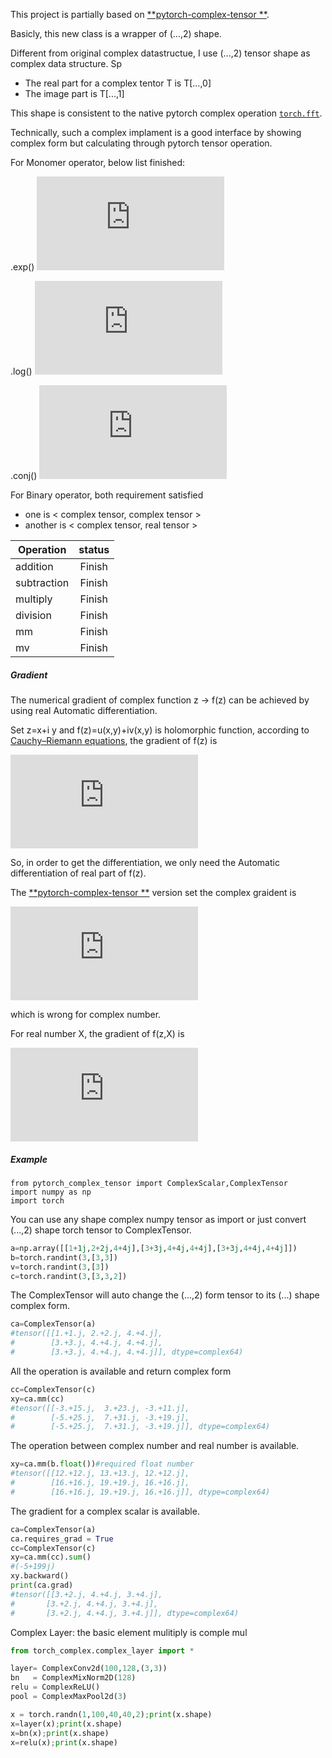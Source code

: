 This project is partially based on [**pytorch-complex-tensor **](https://github.com/williamFalcon/pytorch-complex-tensor). 

Basicly, this new class is a wrapper of (...,2) shape.

Different from original complex datastructue, I use (...,2) tensor shape as complex data structure. Sp

- The real part for a complex tentor T is T[...,0]
- The image part is T[...,1]

This shape is consistent to the native pytorch complex operation [`torch.fft`](https://pytorch.org/docs/stable/torch.html). 

Technically, such a complex implament is a good interface by showing complex form but calculating through  pytorch tensor operation.

For Monomer operator, below list finished:

.exp()           ![img](https://latex.codecogs.com/gif.latex?z%3Dx+iy%20%5Cquad%20e%5Ez%3De%5E%7Bx+iy%7D%3De%5Ex%5Ccos%28y%29+ie%5Exsin%28y%29)

.log()           ![img](https://latex.codecogs.com/gif.latex?z%3D%5Crho%20e%5E%7Bi%5Ctheta%7D%20%5Cquad%20%5Clog%28z%29%3D%5Clog%28%5Crho%20e%5E%7Bi%5Ctheta%7D%29%3D%5Clog%20%5Crho+i%20%5Ctheta)

.conj()          ![img](https://latex.codecogs.com/gif.latex?z%3Dx+iy%20%5Cquad%20z%5E*%3Dx-iy)

For Binary operator, both requirement satisfied 

- one is \< complex tensor, complex tensor \> 
- another is \< complex tensor, real tensor \> 

| Operation   | status |
| ----------- | :----: |
| addition    | Finish |
| subtraction | Finish |
| multiply    | Finish |
| division    | Finish |
| mm          | Finish |
| mv          | Finish |



##### Gradient

​The numerical gradient of complex function z -> f(z) can be achieved by using real Automatic differentiation.  

​Set z=x+i y and f(z)=u(x,y)+iv(x,y) is holomorphic function, according to [Cauchy–Riemann equations](https://en.wikipedia.org/wiki/Cauchy%E2%80%93Riemann_equations), the gradient of f(z) is 

![img](https://latex.codecogs.com/gif.latex?%5Cfrac%7B%5Cpartial%20f%28z%29%7D%7B%5Cpartial%20z%7D%3D%5Cfrac%7B%5Cpartial%20u%7D%7B%5Cpartial%20x%7D-i%5Cfrac%7B%5Cpartial%20u%7D%7B%5Cpartial%20y%7D%3D%5Cfrac%7B%5Cpartial%20v%7D%7B%5Cpartial%20y%7D+i%5Cfrac%7B%5Cpartial%20v%7D%7B%5Cpartial%20x%7D)

So, in order to get the differentiation, we only need the Automatic differentiation of real part of f(z).

The  [**pytorch-complex-tensor **](https://github.com/williamFalcon/pytorch-complex-tensor) version set the complex graident is 

![img](https://latex.codecogs.com/gif.latex?%5Cfrac%7B%5Cpartial%20f%28z%29%7D%7B%5Cpartial%20z%7D%3D%5Cfrac%7B%5Cpartial%20u%7D%7B%5Cpartial%20x%7D+i%5Cfrac%7B%5Cpartial%20u%7D%7B%5Cpartial%20y%7D)

which is wrong for complex number.

​For real number X, the gradient of f(z,X) is 

![img](https://latex.codecogs.com/gif.latex?%5Cfrac%7B%5Cpartial%20f%28z%2CX%29%7D%7B%5Cpartial%20x%7D%3D%5Cfrac%7B%5Cpartial%20u%7D%7B%5Cpartial%20x%7D+i%5Cfrac%7B%5Cpartial%20v%7D%7B%5Cpartial%20y%7D)

##### Example

```
from pytorch_complex_tensor import ComplexScalar,ComplexTensor
import numpy as np
import torch
```

You can use any shape complex numpy tensor as import or just convert  (...,2) shape torch tensor to ComplexTensor.

```python
a=np.array([[1+1j,2+2j,4+4j],[3+3j,4+4j,4+4j],[3+3j,4+4j,4+4j]])
b=torch.randint(3,[3,3])
v=torch.randint(3,[3])
c=torch.randint(3,[3,3,2])
```

The ComplexTensor will auto change the (...,2) form tensor to its (...) shape complex form.

```python
ca=ComplexTensor(a)
#tensor([[1.+1.j, 2.+2.j, 4.+4.j],
#        [3.+3.j, 4.+4.j, 4.+4.j],
#        [3.+3.j, 4.+4.j, 4.+4.j]], dtype=complex64)
```

All the operation is available and return complex form 

```python
cc=ComplexTensor(c)
xy=ca.mm(cc)
#tensor([[-3.+15.j,  3.+23.j, -3.+11.j],
#        [-5.+25.j,  7.+31.j, -3.+19.j],
#        [-5.+25.j,  7.+31.j, -3.+19.j]], dtype=complex64)
```

The operation between complex number and real number is available.

```python
xy=ca.mm(b.float())#required float number 
#tensor([[12.+12.j, 13.+13.j, 12.+12.j],
#        [16.+16.j, 19.+19.j, 16.+16.j],
#        [16.+16.j, 19.+19.j, 16.+16.j]], dtype=complex64)
```

The gradient for a complex scalar is available.

```python
ca=ComplexTensor(a)
ca.requires_grad = True
cc=ComplexTensor(c)
xy=ca.mm(cc).sum()
#(-5+199j)
xy.backward()
print(ca.grad)
#tensor([[3.+2.j, 4.+4.j, 3.+4.j],
#       [3.+2.j, 4.+4.j, 3.+4.j],
#       [3.+2.j, 4.+4.j, 3.+4.j]], dtype=complex64)
```

Complex Layer: the basic element mulitiply is comple mul

```python
from torch_complex.complex_layer import *

layer= ComplexConv2d(100,128,(3,3))
bn   = ComplexMixNorm2D(128)
relu = ComplexReLU()
pool = ComplexMaxPool2d(3)

x = torch.randn(1,100,40,40,2);print(x.shape)
x=layer(x);print(x.shape)
x=bn(x);print(x.shape)
x=relu(x);print(x.shape)
```

